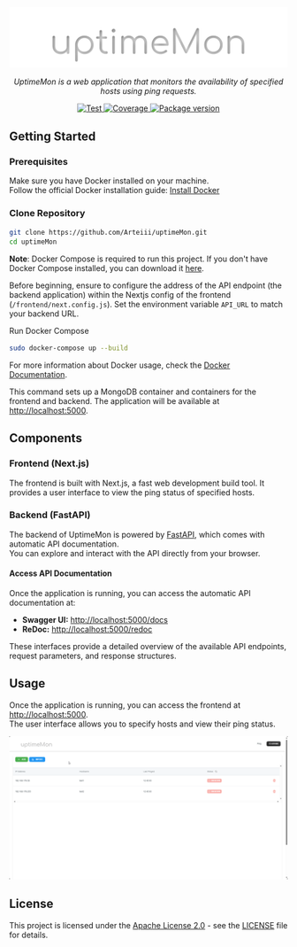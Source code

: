 <p align="center">
  <img src="https://raw.githubusercontent.com/Arteiii/uptimeMon/main/frontend/public/logo.svg" alt="uptimeMon">
</p>
<p align="center">
    <em>UptimeMon is a web application that monitors the availability of specified hosts using ping requests.</em>
</p>
<p align="center">
<a href="https://github.com/arteiii/uptimemon/actions/workflows/python_cov.yml" target="_blank">
    <img src="https://github.com/arteiii/uptimemon/actions/workflows/python_cov.yml/badge.svg" alt="Test">
</a>
<a href="https://codecov.io/gh/Arteiii/uptimeMon" target="_blank">
    <img src="https://codecov.io/gh/Arteiii/uptimeMon/graph/badge.svg?token=BQCJEON4D4" alt="Coverage">
</a>
<a href="https://www.codefactor.io/repository/github/arteiii/uptimemon" target="_blank">
    <img src="https://www.codefactor.io/repository/github/arteiii/uptimemon/badge" alt="Package version">
</a>
</p>

## Getting Started

### Prerequisites

Make sure you have Docker installed on your machine.  
Follow the official Docker installation guide: [Install Docker](https://docs.docker.com/engine/install/)

### Clone Repository

```bash
git clone https://github.com/Arteiii/uptimeMon.git
cd uptimeMon
```

**Note**: Docker Compose is required to run this project. If you don't have Docker Compose installed, you can download it [here](https://docs.docker.com/compose/install/).


Before beginning, ensure to configure the address of the API endpoint (the backend application) within the Nextjs config of the frontend (``/frontend/next.config.js``). Set the environment variable ``API_URL`` to match your backend URL.


Run Docker Compose

```bash
sudo docker-compose up --build
```

For more information about Docker usage, check the [Docker Documentation](https://docs.docker.com/).

This command sets up a MongoDB container and containers for the frontend and backend. The application will be available at <http://localhost:5000>.

## Components

### Frontend (Next.js)

The frontend is built with Next.js, a fast web development build tool. It provides a user interface to view the ping status of specified hosts.

### Backend (FastAPI)

The backend of UptimeMon is powered by [FastAPI](https://fastapi.tiangolo.com/), which comes with automatic API documentation.  
You can explore and interact with the API directly from your browser.

#### Access API Documentation

Once the application is running, you can access the automatic API documentation at:

- **Swagger UI:** <http://localhost:5000/docs>
- **ReDoc:** <http://localhost:5000/redoc>

These interfaces provide a detailed overview of the available API endpoints, request parameters, and response structures.

## Usage

Once the application is running, you can access the frontend at <http://localhost:5000>.  
The user interface allows you to specify hosts and view their ping status.


<img src="msedge_GGeywxvEM9.gif" alt="Preview">

## License

This project is licensed under the [Apache License 2.0](https://opensource.org/license/apache-2-0/) - see the [LICENSE](LICENSE) file for details.

